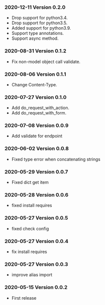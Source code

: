 ### 2020-12-11 Version 0.2.0
* Drop support for python3.4.
* Drop support for python3.5.
* Added support for python3.9.
* Support type annotations.
* Support async method.

### 2020-08-31 Version 0.1.2

* Fix non-model object call validate.

### 2020-08-06 Version 0.1.1

* Change Content-Type.

### 2020-07-27 Version 0.1.0

* Add do_request_with_action.
* Add do_request_with_form.

### 2020-07-08 Version 0.0.9

* Add validate for endpoint

### 2020-06-02 Version 0.0.8
* Fixed type error when concatenating strings

### 2020-05-29 Version 0.0.7
* Fixed dict get item

### 2020-05-28 Version 0.0.6
* fixed install requires

### 2020-05-27 Version 0.0.5
* fixed check config

### 2020-05-27 Version 0.0.4
* fix install requires

### 2020-05-27 Version 0.0.3
* improve alias import

### 2020-05-15 Version 0.0.2
* First release